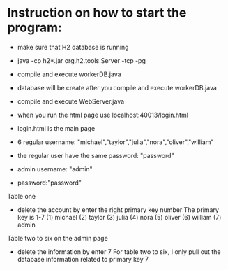 # Instruction on how to start the program:
- make sure that H2 database is running   
- java -cp h2*.jar org.h2.tools.Server -tcp -pg
- compile and execute workerDB.java
- database will be create after you compile and execute workerDB.java
- compile and execute WebServer.java 
- when you run the html page use localhost:40013/login.html 
- login.html is the main page

- 6 regular username: "michael","taylor","julia","nora","oliver","william"
- the regular user have the same password: "password"

- admin username: "admin" 
- password:"password" 

Table one 
- delete the account by enter the right primary key number
The primary key is 1-7
(1) michael
(2) taylor
(3) julia
(4) nora
(5) oliver
(6) william
(7) admin

Table two to six on the admin page 
- delete the information by enter 7
For table two to six, I only pull out the database information related to primary key 7 
